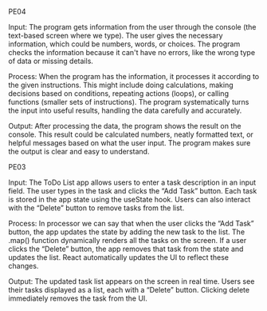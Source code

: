 PE04

Input:
The program gets information from the user through the console (the text-based screen where we type). The user gives the necessary information, which could be numbers, words, or choices. The program checks the information because it can't have no errors, like the wrong type of data or missing details.

Process: 
When the program has the information, it processes it according to the given instructions. This might include doing calculations, making decisions based on conditions, repeating actions (loops), or calling functions (smaller sets of instructions). The program systematically turns the input into useful results, handling the data carefully and accurately.

Output:
After processing the data, the program shows the result on the console. This result could be calculated numbers, neatly formatted text, or helpful messages based on what the user input. The program makes sure the output is clear and easy to understand.



PE03

Input:
The ToDo List app allows users to enter a task description in an input field. The user types in the task and clicks the “Add Task” button. Each task is stored in the app state using the useState hook. Users can also interact with the “Delete” button to remove tasks from the list.

Process:
In processor we can say that when the user clicks the “Add Task” button, the app updates the state by adding the new task to the list. The .map() function dynamically renders all the tasks on the screen. If a user clicks the “Delete” button, the app removes that task from the state and updates the list. React automatically updates the UI to reflect these changes.

Output:
The updated task list appears on the screen in real time. Users see their tasks displayed as a list, each with a “Delete” button. Clicking delete immediately removes the task from the UI.

